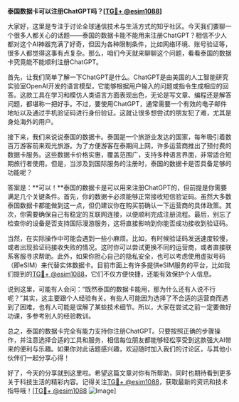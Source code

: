 **泰国数据卡可以注册ChatGPT吗？[[TG💪+ @esim1088](https://t.me/s/esim1088)]**

大家好，这里是专注于讨论全球通信技术与生活方式的知乎社区。今天我们要聊一个很多人都关心的话题——泰国的数据卡能不能用来注册ChatGPT？相信不少人都对这个AI神器充满了好奇，但因为各种限制条件，比如网络环境、账号验证等，很多人都觉得这事有点复杂。那么，咱们今天就来聊聊这个问题，看看泰国的数据卡究竟能不能顺利注册ChatGPT。

首先，让我们简单了解一下ChatGPT是什么。ChatGPT是由美国的人工智能研究实验室OpenAI开发的语言模型，它能够根据用户输入的问题或指令生成相应的回答。这款工具在学习和模仿人类语言方面表现出色，无论是写文章、编程还是解答问题，都堪称一把好手。不过，要使用ChatGPT，通常需要一个有效的电子邮件地址以及通过手机验证码进行身份验证。这就让很多想尝试的朋友犯了难，尤其是身处海外的用户。

接下来，我们来说说泰国的数据卡。泰国是一个旅游业发达的国家，每年吸引着数百万游客前来观光旅游。为了方便游客在泰期间上网，许多运营商推出了预付费的数据卡服务。这些数据卡价格实惠，覆盖范围广，支持多种语言界面，非常适合短期旅行者使用。但是，当涉及到国际服务的注册时，泰国的数据卡是否具备足够的功能呢？

答案是：**可以！**泰国的数据卡是可以用来注册ChatGPT的，但前提是你需要满足几个关键条件。首先，你的数据卡必须能够正常接收短信验证码。虽然大多数泰国数据卡都能做到这一点，但仍建议你在购买前确认一下运营商的具体政策。其次，你需要确保自己有稳定的互联网连接，以便顺利完成注册流程。最后，别忘了检查你的设备是否支持国际漫游服务，这将直接影响到你能否成功接收到验证码。

当然，在实际操作中可能会遇到一些小麻烦。比如，有时候验证码发送速度较慢，或者出现验证码接收失败的情况。这时你可以尝试更换不同的运营商，或者直接联系客服寻求帮助。此外，如果你担心自己的隐私安全，也可以考虑使用虚拟号码（即eSIM）来代替实体数据卡。目前市面上有许多提供eSIM服务的平台，比如我们提到的[TG💪+ @esim1088](https://t.me/s/esim1088)，它们不仅方便快捷，还能有效保护个人信息。

说到这里，可能有人会问：“既然泰国的数据卡能用，那为什么还有人说不行呢？”其实，这主要跟个人经验有关。有些人可能因为选择了不合适的运营商而遇到了困难，也有人可能是误解了某些技术细节。所以，大家在尝试之前一定要做好功课，多参考别人的经验教训。

总之，泰国的数据卡完全有能力支持你注册ChatGPT。只要按照正确的步骤操作，并注意选择合适的工具和服务，相信每位朋友都能够轻松享受到这款强大AI带来的便利与乐趣。如果你对此话题感兴趣，欢迎随时加入我们的讨论区，与其他小伙伴们一起分享心得！

好了，今天的分享就到这里啦。希望这篇文章对你有所帮助，同时也期待看到更多关于科技生活的精彩内容。记得关注[TG💪+ @esim1088](https://t.me/s/esim1088)，获取最新的资讯和技术指导哦！[[TG💪+ @esim1088](https://t.me/s/esim1088) ![Image](https://i.postimg.cc/4NQfJmqS/Snipaste-2025-05-13-00-14-12.png)]